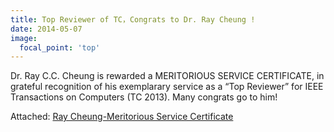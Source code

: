 ```yaml
---
title: Top Reviewer of TC，Congrats to Dr. Ray Cheung !
date: 2014-05-07
image:
  focal_point: 'top'
---
```



<!--more-->

Dr. Ray C.C. Cheung is rewarded a MERITORIOUS SERVICE CERTIFICATE,  in grateful recognition of his exemplarary service as a “Top Reviewer”  for IEEE Transactions on Computers (TC 2013).  Many congrats go to him!

Attached: [Ray Cheung-Meritorious Service Certificate](document.pdf)
